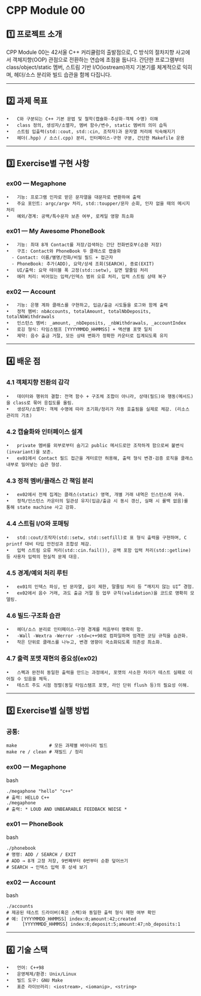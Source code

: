 # CPP Module 00

## 1️⃣ 프로젝트 소개

CPP Module 00는 42서울 C++ 커리큘럼의 출발점으로, C 방식의 절차지향 사고에서 객체지향(OOP) 관점으로 전환하는 연습에 초점을 둡니다. 간단한 프로그램부터 class/object/static 멤버, 스트림 기반 I/O(iostream)까지 기본기를 체계적으로 익히며, 헤더/소스 분리와 빌드 습관을 함께 다집니다.

---

## 2️⃣ 과제 목표
	•	C와 구분되는 C++ 기본 문법 및 철학(캡슐화·추상화·객체 수명) 이해
	•	class 정의, 생성자/소멸자, 멤버 함수/변수, static 멤버의 의미 습득
	•	스트림 입출력(std::cout, std::cin, 조작자)과 문자열 처리에 익숙해지기
	•	헤더(.hpp) / 소스(.cpp) 분리, 인터페이스-구현 구분, 간단한 Makefile 운용

---

## 3️⃣ Exercise별 구현 사항

### ex00 — Megaphone
	•	기능: 프로그램 인자로 받은 문자열을 대문자로 변환하여 출력
	•	주요 포인트: argc/argv 처리, std::toupper/문자 순회, 인자 없을 때의 메시지 처리
	•	예외/경계: 공백/특수문자 보존 여부, 로케일 영향 최소화

### ex01 — My Awesome PhoneBook
	•	기능: 최대 8개 Contact를 저장/검색하는 간단 전화번호부(순환 저장)
	•	구조: Contact와 PhoneBook 두 클래스로 캡슐화
	  -	Contact: 이름/별명/전화/비밀 필드 + 접근자
	  -	PhoneBook: 추가(ADD), 요약/상세 조회(SEARCH), 종료(EXIT)
	•	UI/출력: 요약 테이블 폭 고정(std::setw), 길면 말줄임 처리
	•	에러 처리: 비어있는 입력/인덱스 범위 오류 처리, 입력 스트림 상태 복구

### ex02 — Account
	•	기능: 은행 계좌 클래스를 구현하고, 입금/출금 시도들을 로그와 함께 출력
	•	정적 멤버: nbAccounts, totalAmount, totalNbDeposits, totalNbWithdrawals
	•	인스턴스 멤버: _amount, _nbDeposits, _nbWithdrawals, _accountIndex
	•	로깅 형식: 타임스탬프 [YYYYMMDD_HHMMSS] + 액션별 포맷 일치
	•	제약: 음수 출금 거절, 모든 상태 변화가 정확한 카운터로 집계되도록 유지

---

## 4️⃣ 배운 점
### 4.1 객체지향 전환의 감각
	•	데이터와 행위의 결합: 전역 함수 + 구조체 조합이 아니라, 상태(필드)와 행동(메서드)을 class로 묶어 응집도를 올림.
	•	생성자/소멸자: 객체 수명에 따라 초기화/정리가 자동 호출됨을 실제로 체감. (리소스 관리의 기초)

### 4.2 캡슐화와 인터페이스 설계
	•	private 멤버를 외부로부터 숨기고 public 메서드로만 조작하게 함으로써 불변식(invariant)을 보존.
	•	ex01에서 Contact 필드 접근을 게터로만 허용해, 출력 형식 변경·검증 로직을 클래스 내부로 밀어넣는 습관 형성.

### 4.3 정적 멤버/클래스 간 책임 분리
	•	ex02에서 전체 집계는 클래스(static) 영역, 개별 거래 내역은 인스턴스에 귀속.
	•	정적/인스턴스 카운터의 일관성 유지(입금/출금 시 동시 갱신, 실패 시 롤백 없음)를 통해 state machine 사고 강화.

### 4.4 스트림 I/O와 포매팅
	•	std::cout/조작자(std::setw, std::setfill)로 표 형식 출력을 구현하며, C printf 대비 타입 안전성과 조합성 체감.
	•	입력 스트림 오류 처리(std::cin.fail()), 공백 포함 입력 처리(std::getline) 등 사용자 입력의 현실적 문제 대응.

### 4.5 경계/예외 처리 루틴
	•	ex01의 인덱스 파싱, 빈 문자열, 길이 제한, 말줄임 처리 등 “깨지지 않는 UI” 경험.
	•	ex02에서 음수 거래, 과도 출금 거절 등 업무 규칙(validation)을 코드로 명확히 모델링.

### 4.6 빌드·구조화 습관
	•	헤더/소스 분리로 인터페이스-구현 경계를 처음부터 명확히 함.
	•	-Wall -Wextra -Werror -std=c++98로 컴파일하며 엄격한 코딩 규칙을 습관화.
	•	작은 단위로 클래스를 나누고, 변경 영향이 국소화되도록 의존성 최소화.

### 4.7 출력 포맷 재현의 중요성(ex02)
	•	스펙과 완전히 동일한 출력을 만드는 과정에서, 포맷의 사소한 차이가 테스트 실패로 이어질 수 있음을 체득.
	•	테스트 주도 시점 정렬(동일 타임스탬프 포맷, 라인 단위 flush 등)의 필요성 이해.

---

## 5️⃣ Exercise별 실행 방법

### 공통:
```
make            # 모든 과제별 바이너리 빌드
make re / clean # 재빌드 / 정리
```

### ex00 — Megaphone

bash
```
./megaphone "hello" "c++" 
# 출력: HELLO C++
./megaphone
# 출력: * LOUD AND UNBEARABLE FEEDBACK NOISE *
```

### ex01 — PhoneBook

bash
```
./phonebook
# 명령: ADD / SEARCH / EXIT
# ADD → 8개 고정 저장, 9번째부터 0번부터 순환 덮어쓰기
# SEARCH → 인덱스 입력 후 상세 보기
```

### ex02 — Account

bash
```
./accounts
# 제공된 테스트 드라이버(혹은 스펙)와 동일한 출력 형식 재현 여부 확인
# 예: [YYYYMMDD_HHMMSS] index:0;amount:42;created
#     [YYYYMMDD_HHMMSS] index:0;deposit:5;amount:47;nb_deposits:1
```

---

## 6️⃣ 기술 스택
	•	언어: C++98
	•	운영체제/환경: Unix/Linux
	•	빌드 도구: GNU Make
	•	표준 라이브러리: <iostream>, <iomanip>, <string>
